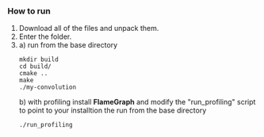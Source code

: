 ### How to run

1. Download all of the files and unpack them.
2. Enter the folder.
3. a) run from the base directory
    ``` 
    mkdir build
    cd build/
    cmake .. 
    make
    ./my-convolution
    ```
   b) with profiling
    install **FlameGraph** and modify the "run_profiling" script to point to your installtion
    the run from the base directory
    ```
    ./run_profiling
    ```